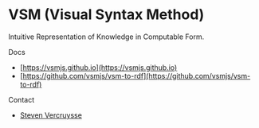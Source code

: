VSM (Visual Syntax Method)
==========================

Intuitive Representation of Knowledge in Computable Form.


Docs
* [https://vsmjs.github.io](https://vsmjs.github.io)
* [https://github.com/vsmjs/vsm-to-rdf](https://github.com/vsmjs/vsm-to-rdf)

Contact
* [Steven Vercruysse](https://github.com/stcruy)
